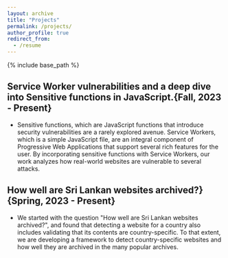 ```yaml
---
layout: archive
title: "Projects"
permalink: /projects/
author_profile: true
redirect_from:
  - /resume
---
```


{% include base_path %}


## Service Worker vulnerabilities and a deep dive into Sensitive functions in JavaScript.{Fall, 2023 - Present}

* Sensitive functions, which are JavaScript functions that introduce security vulnerabilities are a rarely explored avenue. Service Workers, which is a simple JavaScript file, are an integral component of Progressive Web Applications that support several rich features for the user. By incorporating sensitive functions with Service Workers, our work analyzes how real-world websites are vulnerable to several attacks.


## How well are Sri Lankan websites archived?}{Spring, 2023 - Present}

* We started with the question "How well are Sri Lankan websites archived?", and found that detecting a website for a country also includes validating that its contents are country-specific. To that extent, we are developing a framework to detect country-specific websites and how well they are archived in the many popular archives.

